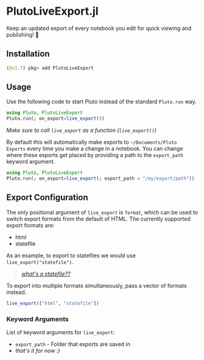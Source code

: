 # PlutoLiveExport.jl

Keep an updated export of every notebook you edit for quick viewing and publishing! 🚀

## Installation

```julia
(@v1.7) pkg> add PlutoLiveExport
```

## Usage

Use the following code to start Pluto instead of the standard `Pluto.run` way.

```julia
using Pluto, PlutoLiveExport
Pluto.run(; on_export=live_export())
```

_Make sure to call `live_export` as a function (`live_export()`)_

By default this will automatically make exports to `~/Documents/Pluto Exports` every time you make a change in a notebook. You can change where these exports get placed by providing a path to the `export_path` keyword argument.

```julia
using Pluto, PlutoLiveExport
Pluto.run(; on_export=live_export(; export_path = "/my/export/path"))
```

## Export Configuration

The only positional argument of `live_export` is `format`, which can be used to switch export formats from the default of HTML. The currently supported export formats are:

- html
- statefile

As an example, to export to statefiles we would use `live_export("statefile")`.

> _[what's a statefile??](https://plutopublish.com/docs/statefiles.md)_

To export into multiple formats simultaneously, pass a vector of formats instead.

```julia
live_export(["html", "statefile"])
```

### Keyword Arguments

List of keyword arguments for `live_export`:

- `export_path` - Folder that exports are saved in
- _that's it for now :)_

